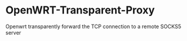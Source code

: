 # OpenWRT-Transparent-Proxy
 Openwrt transparently forward the TCP connection to a remote SOCKS5 server 

